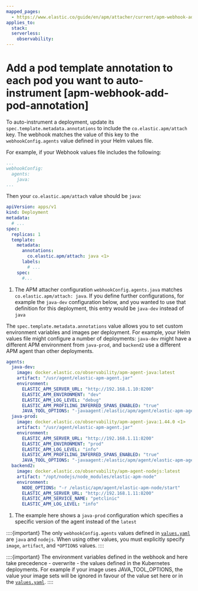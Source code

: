 ```yaml
---
mapped_pages:
  - https://www.elastic.co/guide/en/apm/attacher/current/apm-webhook-add-pod-annotation.html
applies_to:
  stack:
  serverless:
    observability:
---
```


# Add a pod template annotation to each pod you want to auto-instrument [apm-webhook-add-pod-annotation]

To auto-instrument a deployment, update its `spec.template.metadata.annotations` to include the `co.elastic.apm/attach` key. The webhook matches the value of this key to the `webhookConfig.agents` value defined in your Helm values file.

For example, if your Webhook values file includes the following:

```yaml
...
webhookConfig:
  agents:
    java:
...
```

Then your `co.elastic.apm/attach` value should be `java`:

```yaml
apiVersion: apps/v1
kind: Deployment
metadata:
  # ...
spec:
  replicas: 1
  template:
    metadata:
      annotations:
        co.elastic.apm/attach: java <1>
      labels:
        # ...
    spec:
      #...
```

1. The APM attacher configuration `webhookConfig.agents.java` matches `co.elastic.apm/attach: java`. If you define further configurations, for example the `java-dev` configuration below, and you wanted to use that definition for this deployment, this entry would be `java-dev` instead of `java`


The `spec.template.metadata.annotations` value allows you to set custom environment variables and images per deployment. For example, your Helm values file might configure a number of deployments: `java-dev` might have a different APM environment from `java-prod`, and `backend2` use a different APM agent than other deployments.

```yaml
agents:
  java-dev:
    image: docker.elastic.co/observability/apm-agent-java:latest
    artifact: "/usr/agent/elastic-apm-agent.jar"
    environment:
      ELASTIC_APM_SERVER_URL: "http://192.168.1.10:8200"
      ELASTIC_APM_ENVIRONMENT: "dev"
      ELASTIC_APM_LOG_LEVEL: "debug"
      ELASTIC_APM_PROFILING_INFERRED_SPANS_ENABLED: "true"
      JAVA_TOOL_OPTIONS: "-javaagent:/elastic/apm/agent/elastic-apm-agent.jar"
  java-prod:
    image: docker.elastic.co/observability/apm-agent-java:1.44.0 <1>
    artifact: "/usr/agent/elastic-apm-agent.jar"
    environment:
      ELASTIC_APM_SERVER_URL: "http://192.168.1.11:8200"
      ELASTIC_APM_ENVIRONMENT: "prod"
      ELASTIC_APM_LOG_LEVEL: "info"
      ELASTIC_APM_PROFILING_INFERRED_SPANS_ENABLED: "true"
      JAVA_TOOL_OPTIONS: "-javaagent:/elastic/apm/agent/elastic-apm-agent.jar"
  backend2:
    image: docker.elastic.co/observability/apm-agent-nodejs:latest
    artifact: "/opt/nodejs/node_modules/elastic-apm-node"
    environment:
      NODE_OPTIONS: "-r /elastic/apm/agent/elastic-apm-node/start"
      ELASTIC_APM_SERVER_URL: "http://192.168.1.11:8200"
      ELASTIC_APM_SERVICE_NAME: "petclinic"
      ELASTIC_APM_LOG_LEVEL: "info"
```

1. The example here shows a `java-prod` configuration which specifies a specific version of the agent instead of the `latest`


::::{important}
The only `webhookConfig.agents` values defined in [`values.yaml`](https://github.com/elastic/apm-k8s-attacher/blob/main/charts/apm-attacher/values.yaml) are `java` and `nodejs`. When using other values, you must explicitly specify `image`, `artifact`, and `*OPTIONS` values.
::::


::::{important}
The environment variables defined in the webhook and here take precedence - overwrite - the values defined in the Kubernetes deployments. For example if your image uses JAVA_TOOL_OPTIONS, the value your image sets will be ignored in favour of the value set here or in the [`values.yaml`](https://github.com/elastic/apm-k8s-attacher/blob/main/charts/apm-attacher/values.yaml).
::::


